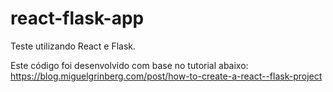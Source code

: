 # react-flask-app

Teste utilizando React e Flask. 

Este código foi desenvolvido com base no tutorial abaixo:
https://blog.miguelgrinberg.com/post/how-to-create-a-react--flask-project